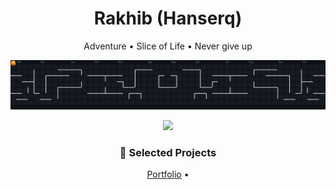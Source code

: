 <h1 align="center">Rakhib (Hanserq)</h1>
<p align="center">Adventure • Slice of Life • Never give up</p>

<!-- Pac-Man animated contribution graph (auto-updates) -->
<p align="center">
  <picture>
    <source media="(prefers-color-scheme: dark)" srcset="https://raw.githubusercontent.com/Hanserq/Hanserq/output/pacman-contribution-graph-dark.svg">
    <source media="(prefers-color-scheme: light)" srcset="https://raw.githubusercontent.com/Hanserq/Hanserq/output/pacman-contribution-graph.svg">
    <img alt="Pac-Man contribution graph" src="https://raw.githubusercontent.com/Hanserq/Hanserq/output/pacman-contribution-graph-dark.svg">
  </picture>
</p>

<!-- Streak stats (clean) -->
<p align="center">
  <img height="135" src="https://streak-stats.demolab.com?user=Hanserq&hide_longest_streak=true&mode=weekly&card_width=360&background=00000000"/>
</p>


<!-- Featured Work -->
<h3 align="center">🚀 Selected Projects</h3>
<p align="center">
  <a href="https://github.com/Hanserq/Hanserq.github.io">Portfolio</a> •
</p>
